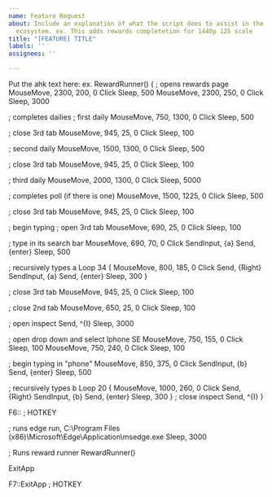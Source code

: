 ```yaml
---
name: Feature Request
about: Include an explanation of what the script does to assist in the microsoft rewards
  ecosystem. ex. This adds rewards completetion for 1440p 125 scale
title: "[FEATURE] TITLE"
labels: ''
assignees: ''

---
```


Put the ahk text here: ex.
RewardRunner() {
  ; opens rewards page
  MouseMove, 2300, 200, 0
  Click
  Sleep, 500
  MouseMove, 2300, 250, 0
  Click
  Sleep, 3000

  ; completes dailies
  ; first daily
  MouseMove, 750, 1300, 0
  Click
  Sleep, 500

  ; close 3rd tab
  MouseMove, 945, 25, 0
  Click
  Sleep, 100

  ; second daily
  MouseMove, 1500, 1300, 0
  Click
  Sleep, 500

  ; close 3rd tab
  MouseMove, 945, 25, 0
  Click
  Sleep, 100

  ; third daily
  MouseMove, 2000, 1300, 0
  Click
  Sleep, 5000

  ; completes poll (if there is one)
  MouseMove, 1500, 1225, 0
  Click
  Sleep, 500
  
  ; close 3rd tab
  MouseMove, 945, 25, 0
  Click
  Sleep, 100

  ; begin typing
  ; open 3rd tab
  MouseMove, 690, 25, 0
  Click
  Sleep, 100

  ; type in its search bar
  MouseMove, 690, 70, 0
  Click
  SendInput, {a}
  Send, {enter}
  Sleep, 500

  ; recursively types a
  Loop 34
  {
    MouseMove, 800, 185, 0
    Click
    Send, {Right}
    SendInput, {a}
    Send, {enter}
    Sleep, 300
  }

  ; close 3rd tab
  MouseMove, 945, 25, 0
  Click
  Sleep, 100

  ; close 2nd tab
  MouseMove, 650, 25, 0
  Click
  Sleep, 100

  ; open inspect
  Send, ^{I}
  Sleep, 3000

  ; open drop down and select Iphone SE
  MouseMove, 750, 155, 0
  Click
  Sleep, 100
  MouseMove, 750, 240, 0
  Click
  Sleep, 100

  ; begin typing in "phone"
  MouseMove, 850, 375, 0
  Click
  SendInput, {b}
  Send, {enter}
  Sleep, 500

  ; recursively types b
  Loop 20
  {
    MouseMove, 1000, 260, 0
    Click
    Send, {Right}
    SendInput, {b}
    Send, {enter}
    Sleep, 300
  }
  ; close inspect
  Send, ^{I}
}

F6:: ; HOTKEY

; runs edge
run, C:\Program Files (x86)\Microsoft\Edge\Application\msedge.exe
Sleep, 3000

; Runs reward runner
RewardRunner()

ExitApp

F7::ExitApp ; HOTKEY
